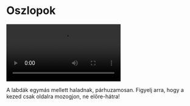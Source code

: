 # Oszlopok

![twoinonecolumns](/videos/mp4/twoinonecolumns.mp4)

A labdák egymás mellett haladnak, párhuzamosan.   Figyelj arra, hogy a kezed csak oldalra mozogjon, ne előre-hátra!


